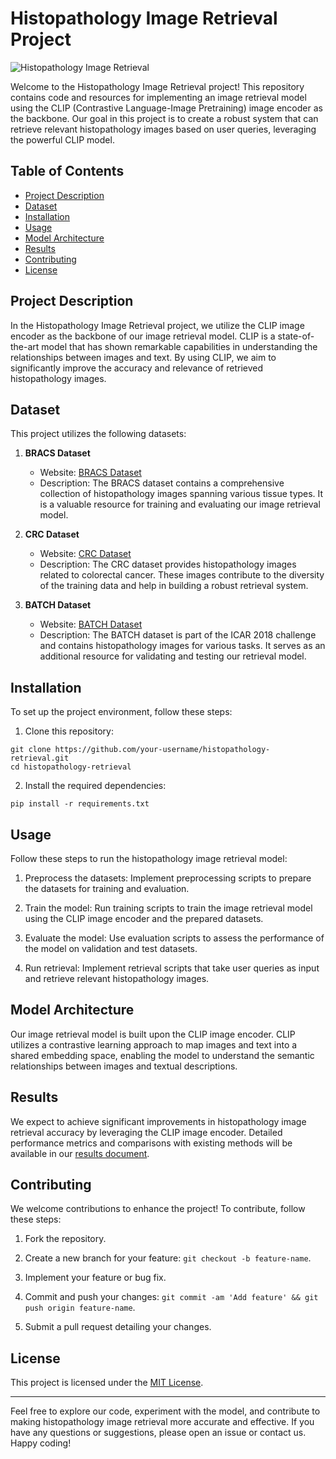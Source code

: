 # Histopathology Image Retrieval Project

![Histopathology Image Retrieval](https://production-media.paperswithcode.com/methods/3d5d1009-6e3d-4570-8fd9-ee8f588003e7.png)

Welcome to the Histopathology Image Retrieval project! This repository contains code and resources for implementing an image retrieval model using the CLIP (Contrastive Language-Image Pretraining) image encoder as the backbone. Our goal in this project is to create a robust system that can retrieve relevant histopathology images based on user queries, leveraging the powerful CLIP model. 

## Table of Contents

- [Project Description](#project-description)
- [Dataset](#dataset)
- [Installation](#installation)
- [Usage](#usage)
- [Model Architecture](#model-architecture)
- [Results](#results)
- [Contributing](#contributing)
- [License](#license)

## Project Description

In the Histopathology Image Retrieval project, we utilize the CLIP image encoder as the backbone of our image retrieval model. CLIP is a state-of-the-art model that has shown remarkable capabilities in understanding the relationships between images and text. By using CLIP, we aim to significantly improve the accuracy and relevance of retrieved histopathology images.

## Dataset

This project utilizes the following datasets:

1. **BRACS Dataset**
   - Website: [BRACS Dataset](https://www.bracs.icar.cnr.it/)
   - Description: The BRACS dataset contains a comprehensive collection of histopathology images spanning various tissue types. It is a valuable resource for training and evaluating our image retrieval model.

2. **CRC Dataset**
   - Website: [CRC Dataset](https://warwick.ac.uk/fac/cross_fac/tia/data/extended_crc_grading/)
   - Description: The CRC dataset provides histopathology images related to colorectal cancer. These images contribute to the diversity of the training data and help in building a robust retrieval system.

3. **BATCH Dataset**
   - Website: [BATCH Dataset](https://iciar2018-challenge.grand-challenge.org/Dataset/)
   - Description: The BATCH dataset is part of the ICAR 2018 challenge and contains histopathology images for various tasks. It serves as an additional resource for validating and testing our retrieval model.

## Installation

To set up the project environment, follow these steps:

1. Clone this repository:
```
git clone https://github.com/your-username/histopathology-retrieval.git
cd histopathology-retrieval
```

2. Install the required dependencies:
```
pip install -r requirements.txt
```

## Usage

Follow these steps to run the histopathology image retrieval model:

1. Preprocess the datasets: Implement preprocessing scripts to prepare the datasets for training and evaluation.

2. Train the model: Run training scripts to train the image retrieval model using the CLIP image encoder and the prepared datasets.

3. Evaluate the model: Use evaluation scripts to assess the performance of the model on validation and test datasets.

4. Run retrieval: Implement retrieval scripts that take user queries as input and retrieve relevant histopathology images.

## Model Architecture

Our image retrieval model is built upon the CLIP image encoder. CLIP utilizes a contrastive learning approach to map images and text into a shared embedding space, enabling the model to understand the semantic relationships between images and textual descriptions.

## Results

We expect to achieve significant improvements in histopathology image retrieval accuracy by leveraging the CLIP image encoder. Detailed performance metrics and comparisons with existing methods will be available in our [results document](results.md).

## Contributing

We welcome contributions to enhance the project! To contribute, follow these steps:

1. Fork the repository.

2. Create a new branch for your feature: `git checkout -b feature-name`.

3. Implement your feature or bug fix.

4. Commit and push your changes: `git commit -am 'Add feature' && git push origin feature-name`.

5. Submit a pull request detailing your changes.

## License

This project is licensed under the [MIT License](LICENSE).

---

Feel free to explore our code, experiment with the model, and contribute to making histopathology image retrieval more accurate and effective. If you have any questions or suggestions, please open an issue or contact us. Happy coding!
